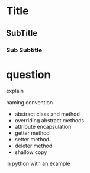 # Title 

## SubTitle

### Sub Subtitle


# question 

explain 

naming convention 
- abstract class and method 
- overriding abstract methods
- attribute encapsulation
- getter method 
- setter method 
- deleter method
- shallow copy

in python with an example 